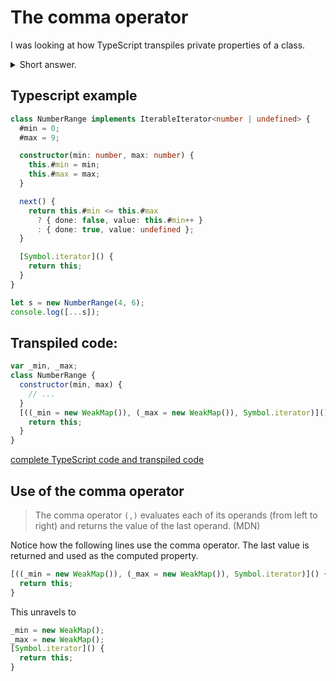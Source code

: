 # The comma operator

I was looking at how TypeScript transpiles private properties of a class.

<details><summary>Short answer.</summary>Using a WeakMap to store the private data for each instance of the class.
It also follows the convention of prefixing the private members with underscore. So `_min` and `_max` are private in the following code.</details>

## Typescript example

```typescript
class NumberRange implements IterableIterator<number | undefined> {
  #min = 0;
  #max = 9;

  constructor(min: number, max: number) {
    this.#min = min;
    this.#max = max;
  }

  next() {
    return this.#min <= this.#max
      ? { done: false, value: this.#min++ }
      : { done: true, value: undefined };
  }

  [Symbol.iterator]() {
    return this;
  }
}

let s = new NumberRange(4, 6);
console.log([...s]);
```

## Transpiled code:

```javascript
var _min, _max;
class NumberRange {
  constructor(min, max) {
    // ...
  }
  [((_min = new WeakMap()), (_max = new WeakMap()), Symbol.iterator)]() {
    return this;
  }
}
```

[complete TypeScript code and transpiled code](https://www.typescriptlang.org/play/?ssl=24&ssc=1&pln=1&pc=1#code/MYGwhgzhAEByCuBbARgUwE4CUwDsDmq0AlogA4iqKo4AuMAkjRmMhY8zQPboA8OSadAB94OACaoAZkRyoxAPmgBvALAAoaNADEiGdAC80AAwBudZp1gAHgegBOM2vPRgnHBBrp4wLugAUujgAXPwoGAA00IjWIQIYAJTKzpo0ABZEEAB0OnqGgY6aKelZljZ51gXQAL7qzrJWNH6JqhqF6Kg08Og40GkZ2YHQPIZ9JdFWyYUA-MrQYm6oQdCSYCAQqJEAbqvwi73FAzIA1EfVk5pLSnMLS567Wzt7ohLSsmJnrTVOrQDaAMoATxQnBAmSITHQYF8AF0mklWpp2p1uvsMpUvl91BQaNAYIZZAB3OBxLC4Ah+AAs4QAbPFHK53CDUJkQJw8H4fpkuRBofFamogA)

## Use of the comma operator

> The comma operator `(,)` evaluates each of its operands (from left to right) and returns the value of the last operand. (MDN)

Notice how the following lines use the comma operator. The last value is returned and used as the computed property.

```javascript
[((_min = new WeakMap()), (_max = new WeakMap()), Symbol.iterator)]() {
  return this;
}
```

This unravels to

```javascript
_min = new WeakMap();
_max = new WeakMap();
[Symbol.iterator]() {
  return this;
}
```

